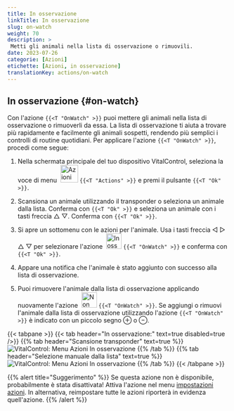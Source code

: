 ```yaml
---
title: In osservazione
linkTitle: In osservazione
slug: on-watch
weight: 70
description: >
 Metti gli animali nella lista di osservazione o rimuovili.
date: 2023-07-26
categorie: [Azioni]
etichette: [Azioni, in osservazione]
translationKey: actions/on-watch
---
```


## In osservazione {#on-watch}

Con l'azione `{{<T "OnWatch" >}}` puoi mettere gli animali nella lista di osservazione o rimuoverli da essa. La lista di osservazione ti aiuta a trovare più rapidamente e facilmente gli animali sospetti, rendendo più semplici i controlli di routine quotidiani. Per applicare l'azione `{{<T "OnWatch" >}}`, procedi come segue:

1. Nella schermata principale del tuo dispositivo VitalControl, seleziona la voce di menu &nbsp;<img src="/icons/actions.svg" width="40" align="bottom" alt="Azioni" /> `{{<T "Actions" >}}` e premi il pulsante `{{<T "Ok" >}}`.

2. Scansiona un animale utilizzando il transponder o seleziona un animale dalla lista. Conferma con `{{<T "Ok" >}}` e seleziona un animale con i tasti freccia △ ▽. Conferma con `{{<T "Ok" >}}`.

3. Si apre un sottomenu con le azioni per l'animale. Usa i tasti freccia ◁ ▷ △ ▽ per selezionare l'azione &nbsp;<img src="/icons/actions/on-watch.svg" width="35" align="bottom" alt="In osservazione" /> `{{<T "OnWatch" >}}` e conferma con `{{<T "Ok" >}}`.

4. Appare una notifica che l'animale è stato aggiunto con successo alla lista di osservazione.

5. Puoi rimuovere l'animale dalla lista di osservazione applicando nuovamente l'azione &nbsp;<img src="/icons/actions/on-watch-minus.svg" width="35" align="bottom" alt="Non in osservazione" /> `{{<T "OnWatch" >}}`. Se aggiungi o rimuovi l'animale dalla lista di osservazione utilizzando l'azione `{{<T "OnWatch" >}}` è indicato con un piccolo segno ⊕ o ⊖.

{{< tabpane >}}
{{< tab header="In osservazione:" text=true disabled=true />}}
{{% tab header="Scansione transponder" text=true %}}
![VitalControl: Menu Azioni In osservazione](../images/onwatch-scan.png "In osservazione")
{{% /tab %}}
{{% tab header="Selezione manuale dalla lista" text=true %}}
![VitalControl: Menu Azioni In osservazione](../images/onwatch.png "In osservazione")
{{% /tab %}}
{{< /tabpane >}}

{{% alert title="Suggerimento" %}}
Se questa azione non è disponibile, probabilmente è stata disattivata! Attiva l'azione nel menu [impostazioni azioni](../settings/). In alternativa, reimpostare tutte le azioni riporterà in evidenza quell'azione.
{{% /alert %}}


